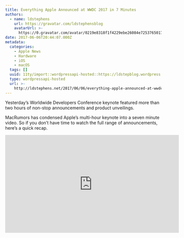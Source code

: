 ```yaml
---
title: Everything Apple Announced at WWDC 2017 in 7 Minutes
authors:
  - name: ldstephens
    url: https://gravatar.com/ldstephensblog
    avatarUrl: >-
      https://0.gravatar.com/avatar/0219e8318f1f4229ebe26084e7253765017f43ca0c631be37dc6d0b8ad6e40a4?s=96&d=identicon&r=G
date: 2017-06-06T20:44:07.000Z
metadata:
  categories:
    - Apple News
    - Hardware
    - iOS
    - macOS
  tags: []
  uuid: 11ty/import::wordpressapi-hosted::https://ldstepblog.wordpress.com/?p=695
  type: wordpressapi-hosted
  url: >-
    http://ldstephens.net/2017/06/06/everything-apple-announced-at-wwdc-2017-in-7-minutes/
---
```

Yesterday’s Worldwide Developers Conference keynote featured more than two hours of non-stop announcements and product unveilings.

MacRumors has condensed Apple’s multi-hour keynote into a seven minute video. So if you don’t have time to watch the full range of announcements, here’s a quick recap.

<iframe class="youtube-player" width="560" height="315" src="https://www.youtube.com/embed/S8PBiZlR56Q?version=3&amp;rel=1&amp;showsearch=0&amp;showinfo=1&amp;iv_load_policy=1&amp;fs=1&amp;hl=en&amp;autohide=2&amp;wmode=transparent" allowfullscreen="true" style="border:0;" sandbox="allow-scripts allow-same-origin allow-popups allow-presentation allow-popups-to-escape-sandbox"></iframe>